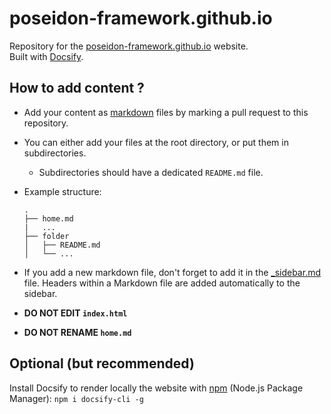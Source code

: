# poseidon-framework.github.io 

Repository for the [poseidon-framework.github.io](https://poseidon-framework.github.io) website.  
Built with [Docsify](https://docsify.js.org).


## How to add content ?

- Add your content as [markdown](https://jhildenbiddle.github.io/docsify-themeable/#/markdown) files by marking a pull request to this repository. 

- You can either add your files at the root directory, or put them in subdirectories.
  - Subdirectories should have a dedicated `README.md` file.

- Example structure:
    ```
    .
    ├── home.md
    |   ...
    ├── folder
    │   ├── README.md
    │   └── ...
    
    ```

- If you add a new markdown file, don't forget to add it in the [_sidebar.md](_sidebar.md) file. Headers within a Markdown file are added automatically to the sidebar.

- **DO NOT EDIT `index.html`** 
- **DO NOT RENAME `home.md`**

## Optional (but recommended)

Install Docsify to render locally the website with [npm](https://www.npmjs.com/get-npm) (Node.js Package Manager): `npm i docsify-cli -g`
